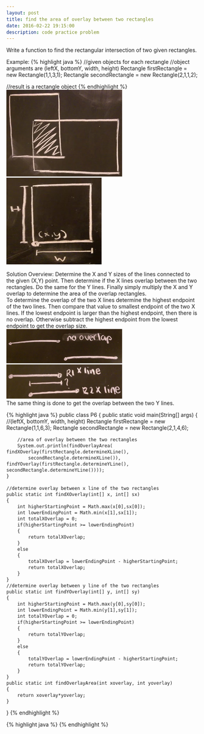 ```yaml
---
layout: post
title: find the area of overlay between two rectangles
date: 2016-02-22 19:15:00
description: code practice problem
---
```

Write a function to find the rectangular intersection of two given rectangles.

Example:
{% highlight java %}
//given objects for each rectangle
//object arguments are (leftX, bottomY, width, height)
Rectangle firstRectangle = new Rectangle(1,1,3,1);
Rectangle secondRectangle = new Rectangle(2,1,1,2);

//result is a rectangle object
{% endhighlight %}
<img src="/img/1.png" style="width:304px;height:228px;">
<img src="/img/2.png" style="width:250px;height:228px;">

Solution Overview:
Determine the X and Y sizes of the lines connected to the given (X,Y) point. Then
determine if the X lines overlap between the two rectangles. Do the same for the Y lines.
Finally simply multiply the X and Y overlap to determine the area of the overlap rectangles.
<br>
To determine the overlap of the two X lines determine the highest endpoint of the two lines. Then compare that value to smallest endpoint of the two X lines. If the lowest endpoint is larger than
the highest endpoint, then there is no overlap. Otherwise subtract the highest endpoint from the
lowest endpoint to get the overlap size.
<br>
<img src="/img/3.png" style="width:304px;height:90px;">
<img src="/img/4.png" style="width:304px;height:90px;">
<br>
The same thing is done to get the overlap between the two Y lines.

{% highlight java %}
public class P6
{
	public static void main(String[] args)
	{
		//(leftX, bottomY, width, height)
		Rectangle firstRectangle = new Rectangle(1,1,6,3);
		Rectangle secondRectangle = new Rectangle(2,1,4,6);

		//area of overlay between the two rectangles
		System.out.println(findOverlayArea( findXOverlay(firstRectangle.determineXLine(),
			secondRectangle.determineXLine()), findYOverlay(firstRectangle.determineYLine(), secondRectangle.determineYLine())));
	}

	//determine overlay between x line of the two rectangles
	public static int findXOverlay(int[] x, int[] sx)
	{
		int higherStartingPoint = Math.max(x[0],sx[0]);
		int lowerEndingPoint = Math.min(x[1],sx[1]);
		int totalXOverlap = 0;
		if(higherStartingPoint >= lowerEndingPoint)
		{
			return totalXOverlap;
		}
		else
		{
			totalXOverlap = lowerEndingPoint - higherStartingPoint;
			return totalXOverlap;
		}
	}
	//determine overlay between y line of the two rectangles
	public static int findYOverlay(int[] y, int[] sy)
	{
		int higherStartingPoint = Math.max(y[0],sy[0]);
		int lowerEndingPoint = Math.min(y[1],sy[1]);
		int totalYOverlap = 0;
		if(higherStartingPoint >= lowerEndingPoint)
		{
			return totalYOverlap;
		}
		else
		{
			totalYOverlap = lowerEndingPoint - higherStartingPoint;
			return totalYOverlap;
		}
	}
	public static int findOverlayArea(int xoverlay, int yoverlay)
	{
		return xoverlay*yoverlay;
	}
}
{% endhighlight %}

{% highlight java %}
{% endhighlight %}
